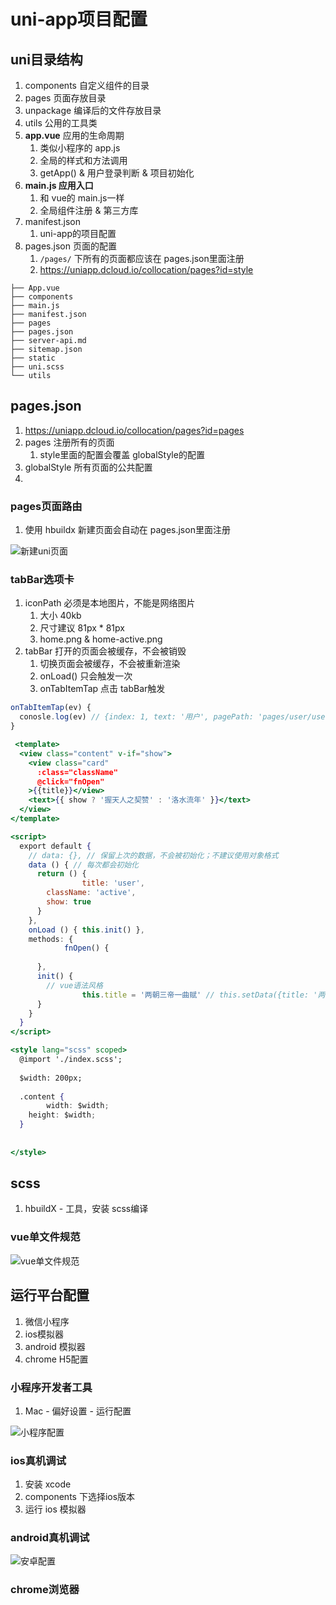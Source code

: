 # uni-app项目配置



## uni目录结构

1. components 自定义组件的目录
2. pages 页面存放目录
3. unpackage 编译后的文件存放目录
4. utils 公用的工具类
5. **app.vue** 应用的生命周期
   1. 类似小程序的 app.js
   2. 全局的样式和方法调用
   3. getApp() & 用户登录判断 & 项目初始化
6. **main.js 应用入口**
   1. 和 vue的 main.js一样
   2. 全局组件注册 & 第三方库
7. manifest.json 
   1. uni-app的项目配置
8. pages.json 页面的配置
   1. `/pages/` 下所有的页面都应该在 pages.json里面注册
   2. https://uniapp.dcloud.io/collocation/pages?id=style

```tree
├── App.vue
├── components
├── main.js
├── manifest.json
├── pages
├── pages.json
├── server-api.md
├── sitemap.json
├── static
├── uni.scss
└── utils
```





## pages.json

1. https://uniapp.dcloud.io/collocation/pages?id=pages
2. pages 注册所有的页面
   1. style里面的配置会覆盖 globalStyle的配置
3. globalStyle 所有页面的公共配置
4. 



### pages页面路由

1. 使用 hbuildx 新建页面会自动在 pages.json里面注册

![新建uni页面](images/新建uni页面.jpg)





### tabBar选项卡

1. iconPath 必须是本地图片，不能是网络图片
   1. 大小 40kb
   2. 尺寸建议 81px * 81px
   3. home.png & home-active.png
2. tabBar 打开的页面会被缓存，不会被销毁
   1. 切换页面会被缓存，不会被重新渲染
   2. onLoad() 只会触发一次
   3. onTabItemTap 点击 tabBar触发

```jsx
onTabItemTap(ev) {
  conosle.log(ev) // {index: 1, text: '用户', pagePath: 'pages/user/user'}
}
```





```jsx
 <template>
  <view class="content" v-if="show">
    <view class="card"
      :class="className"
      @click="fnOpen"
    >{{title}}</view>
    <text>{{ show ? '握天人之契赞' : '洛水流年' }}</text>
  </view>
</template>

<script>
  export default {
    // data: {}, // 保留上次的数据，不会被初始化；不建议使用对象格式
    data () { // 每次都会初始化
      return () {
				title: 'user',
        className: 'active',
        show: true
      }
    },
    onLoad () { this.init() },
    methods: {
			fnOpen() {
        
      },
      init() {
        // vue语法风格
				this.title = '两朝三帝一曲赋' // this.setData({title: '两朝三帝一曲赋'})
      }
    }
  }
</script>

<style lang="scss" scoped>
  @import './index.scss';
  
  $width: 200px;
  
  .content {
		width: $width;
    height: $width;
  }
  
  
</style>
```



## scss

1. hbuildX - 工具，安装 scss编译





### vue单文件规范

![vue单文件规范](images/vue单文件规范.jpg)







## 运行平台配置

1. 微信小程序
2. ios模拟器
3. android 模拟器
4. chrome H5配置



### 小程序开发者工具

1. Mac - 偏好设置 - 运行配置

![小程序配置](images/小程序配置.jpg)



### ios真机调试

1. 安装 xcode
2. components 下选择ios版本
3. 运行 ios 模拟器



### android真机调试

![安卓配置](images/安卓配置.jpg)





### chrome浏览器